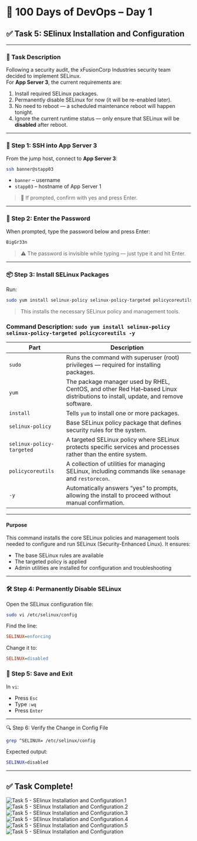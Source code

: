 # 🧪 100 Days of DevOps – Day 1  
## ✅ Task 5: SElinux Installation and Configuration

---

### 📝 Task Description

Following a security audit, the xFusionCorp Industries security team decided to implement SELinux.  
For **App Server 3**, the current requirements are:

1. Install required SELinux packages.  
2. Permanently disable SELinux for now (it will be re-enabled later).  
3. No need to reboot — a scheduled maintenance reboot will happen tonight.  
4. Ignore the current runtime status — only ensure that SELinux will be **disabled** after reboot.

---

### 🔁 Step 1: SSH into App Server 3

From the jump host, connect to **App Server 3**:

```bash
ssh banner@stapp03
```
- `banner` – username
- `stapp03` – hostname of App Server 1
> 📝 If prompted, confirm with yes and press Enter.

---

### 🔐 Step 2: Enter the Password

When prompted, type the password below and press Enter:

```css
BigGr33n
```

> ⚠️ The password is invisible while typing — just type it and hit Enter.

---

### 📦 Step 3: Install SELinux Packages

Run:

```bash
sudo yum install selinux-policy selinux-policy-targeted policycoreutils -y
```

> This installs the necessary SELinux policy and management tools.

### Command Description: `sudo yum install selinux-policy selinux-policy-targeted policycoreutils -y`

| Part                         | Description |
|------------------------------|-------------|
| `sudo`                       | Runs the command with superuser (root) privileges — required for installing packages. |
| `yum`                        | The package manager used by RHEL, CentOS, and other Red Hat–based Linux distributions to install, update, and remove software. |
| `install`                    | Tells `yum` to install one or more packages. |
| `selinux-policy`             | Base SELinux policy package that defines security rules for the system. |
| `selinux-policy-targeted`    | A targeted SELinux policy where SELinux protects specific services and processes rather than the entire system. |
| `policycoreutils`            | A collection of utilities for managing SELinux, including commands like `semanage` and `restorecon`. |
| `-y`                         | Automatically answers “yes” to prompts, allowing the install to proceed without manual confirmation. |

---

#### Purpose
This command installs the core SELinux policies and management tools needed to configure and run SELinux (Security-Enhanced Linux). It ensures:
- The base SELinux rules are available  
- The targeted policy is applied  
- Admin utilities are installed for configuration and troubleshooting

---

### 🛠️ Step 4: Permanently Disable SELinux

Open the SELinux configuration file:

```bash
sudo vi /etc/selinux/config
```

Find the line:

```ini
SELINUX=enforcing
```

Change it to:

```ini
SELINUX=disabled
```

### 💾 Step 5: Save and Exit

In `vi`:
- Press `Esc`
- Type `:wq`
- Press `Enter`

---

🔍 Step 6: Verify the Change in Config File

```bash
grep ^SELINUX= /etc/selinux/config
```

Expected output:

```bash
SELINUX=disabled
```

---

## ✅ Task Complete!

![Task 5 - SElinux Installation and Configuration.1](images/Day-5.1.png)
![Task 5 - SElinux Installation and Configuration.2](images/Day-5.2.png)
![Task 5 - SElinux Installation and Configuration.3](images/Day-5.3.png)
![Task 5 - SElinux Installation and Configuration.4](images/Day-5.4.png)
![Task 5 - SElinux Installation and Configuration.5](images/Day-5.5.png)
![Task 5 - SElinux Installation and Configuration](images/Day-5.6.png)
